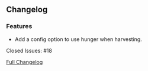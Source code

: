 ## Changelog

### Features

- Add a config option to use hunger when harvesting.

Closed Issues: #18

[Full Changelog](https://github.com/JamCoreModding/RightClickHarvest/compare/2.2.2...2.2.3)
